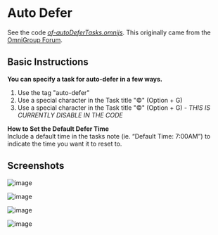 
# Auto Defer
See the code [*of-autoDeferTasks.omnijs*](https://github.com/mdjhnson/OmiFocus-Automation/blob/main/of-autoDeferTasks.omnijs). This originally came from the [OmniGroup Forum](https://discourse.omnigroup.com/t/automating-my-daily-updating-of-defer-dates-and-times/69924/2).

## Basic Instructions
**You can specify a task for auto-defer in a few ways.**
1. Use the tag "auto-defer"
2. Use a special character in the Task title "©" (Option + G)
3. Use a special character in the Task title "©" (Option + G) - *THIS IS CURRENTLY DISABLE IN THE CODE*

**How to Set the Default Defer Time**<br>
Include a default time in the tasks note (ie. “Default Time: 7:00AM”) to indicate the time you want it to reset to. 


## Screenshots

![image](https://github.com/mdjhnson/OmiFocus-Automation/assets/16404025/0c2a118c-ffdc-4f17-9ae3-40f37a220328)

![image](https://github.com/mdjhnson/OmiFocus-Automation/assets/16404025/a78c1e6c-8365-4110-b7fa-2da5dd733fc2)

![image](https://github.com/mdjhnson/OmiFocus-Automation/assets/16404025/315f57af-ced8-4a1c-845e-6db318d2f56c)

![image](https://github.com/mdjhnson/OmiFocus-Automation/assets/16404025/4817e8ee-0254-4f88-b5da-428cdede5c20)
